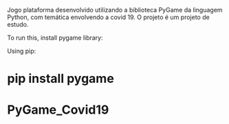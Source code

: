 Jogo plataforma desenvolvido utilizando a biblioteca PyGame da linguagem Python, com temática envolvendo a covid 19.
O projeto é um projeto de estudo.

To run this, install pygame library:

Using pip:
  
  # pip install pygame
  
# PyGame_Covid19
